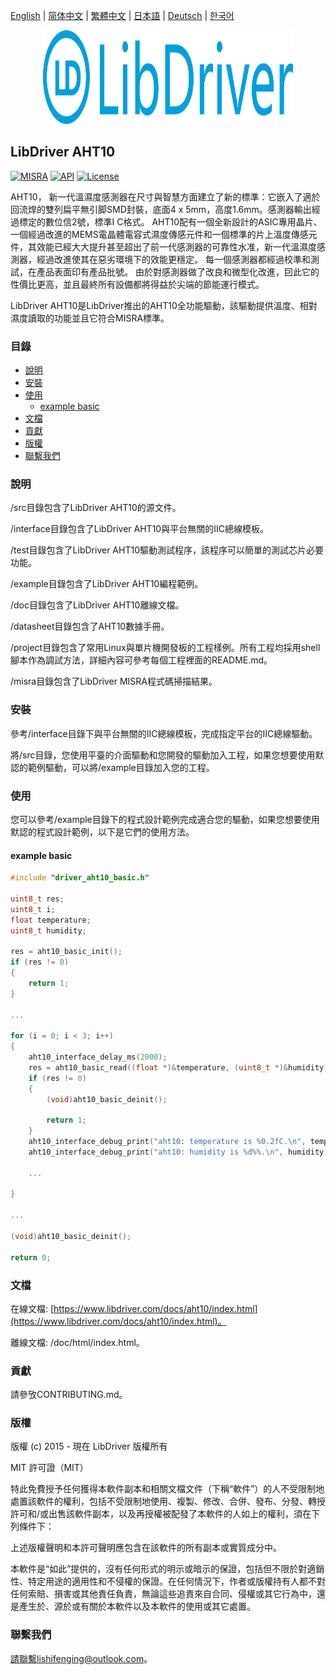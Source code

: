 [English](/README.md) | [ 简体中文](/README_zh-Hans.md) | [繁體中文](/README_zh-Hant.md) | [日本語](/README_ja.md) | [Deutsch](/README_de.md) | [한국어](/README_ko.md)

<div align=center>
<img src="/doc/image/logo.svg" width="400" height="150"/>
</div>

## LibDriver AHT10

[![MISRA](https://img.shields.io/badge/misra-compliant-brightgreen.svg)](/misra/README.md) [![API](https://img.shields.io/badge/api-reference-blue.svg)](https://www.libdriver.com/docs/aht10/index.html) [![License](https://img.shields.io/badge/license-MIT-brightgreen.svg)](/LICENSE)

AHT10， 新一代溫濕度感測器在尺寸與智慧方面建立了新的標準：它嵌入了適於回流焊的雙列扁平無引脚SMD封裝，底面4 x 5mm，高度1.6mm。感測器輸出經過標定的數位信2號，標準I C格式。 AHT10配有一個全新設計的ASIC專用晶片、一個經過改進的MEMS電晶體電容式濕度傳感元件和一個標準的片上溫度傳感元件，其效能已經大大提升甚至超出了前一代感測器的可靠性水准，新一代溫濕度感測器，經過改進使其在惡劣環境下的效能更穩定。 每一個感測器都經過校準和測試，在產品表面印有產品批號。 由於對感測器做了改良和微型化改進，囙此它的性價比更高，並且最終所有設備都將得益於尖端的節能運行模式。

LibDriver AHT10是LibDriver推出的AHT10全功能驅動，該驅動提供溫度、相對濕度讀取的功能並且它符合MISRA標準。

### 目錄

  - [說明](#說明)
  - [安裝](#安裝)
  - [使用](#使用)
    - [example basic](#example-basic)
  - [文檔](#文檔)
  - [貢獻](#貢獻)
  - [版權](#版權)
  - [聯繫我們](#聯繫我們)

### 說明

/src目錄包含了LibDriver AHT10的源文件。

/interface目錄包含了LibDriver AHT10與平台無關的IIC總線模板。

/test目錄包含了LibDriver AHT10驅動測試程序，該程序可以簡單的測試芯片必要功能。

/example目錄包含了LibDriver AHT10編程範例。

/doc目錄包含了LibDriver AHT10離線文檔。

/datasheet目錄包含了AHT10數據手冊。

/project目錄包含了常用Linux與單片機開發板的工程樣例。所有工程均採用shell腳本作為調試方法，詳細內容可參考每個工程裡面的README.md。

/misra目錄包含了LibDriver MISRA程式碼掃描結果。

### 安裝

參考/interface目錄下與平台無關的IIC總線模板，完成指定平台的IIC總線驅動。

將/src目錄，您使用平臺的介面驅動和您開發的驅動加入工程，如果您想要使用默認的範例驅動，可以將/example目錄加入您的工程。

### 使用

您可以參考/example目錄下的程式設計範例完成適合您的驅動，如果您想要使用默認的程式設計範例，以下是它們的使用方法。

#### example basic

```C
#include "driver_aht10_basic.h"

uint8_t res;
uint8_t i;
float temperature;
uint8_t humidity;

res = aht10_basic_init();
if (res != 0)
{
    return 1;
}

...

for (i = 0; i < 3; i++)
{
    aht10_interface_delay_ms(2000);
    res = aht10_basic_read((float *)&temperature, (uint8_t *)&humidity);
    if (res != 0)
    {
        (void)aht10_basic_deinit();

        return 1;
    }
    aht10_interface_debug_print("aht10: temperature is %0.2fC.\n", temperature);
    aht10_interface_debug_print("aht10: humidity is %d%%.\n", humidity); 
    
    ...
        
}

...

(void)aht10_basic_deinit();

return 0;
```

### 文檔

在線文檔: [https://www.libdriver.com/docs/aht10/index.html](https://www.libdriver.com/docs/aht10/index.html)。

離線文檔: /doc/html/index.html。

### 貢獻

請參攷CONTRIBUTING.md。

### 版權

版權 (c) 2015 - 現在 LibDriver 版權所有

MIT 許可證（MIT）

特此免費授予任何獲得本軟件副本和相關文檔文件（下稱“軟件”）的人不受限制地處置該軟件的權利，包括不受限制地使用、複製、修改、合併、發布、分發、轉授許可和/或出售該軟件副本，以及再授權被配發了本軟件的人如上的權利，須在下列條件下：

上述版權聲明和本許可聲明應包含在該軟件的所有副本或實質成分中。

本軟件是“如此”提供的，沒有任何形式的明示或暗示的保證，包括但不限於對適銷性、特定用途的適用性和不侵權的保證。在任何情況下，作者或版權持有人都不對任何索賠、損害或其他責任負責，無論這些追責來自合同、侵權或其它行為中，還是產生於、源於或有關於本軟件以及本軟件的使用或其它處置。

### 聯繫我們

請聯繫lishifenging@outlook.com。
